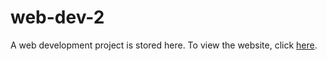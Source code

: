 # web-dev-2
A web development project is stored here. To view the website, click [here](http://celian4862.github.io/web-dev-2).